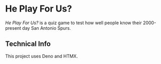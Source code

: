 # He Play For Us?

_He Play For Us?_ is a quiz game to test how well people know their 2000-present day San Antonio Spurs.

## Technical Info

This project uses Deno and HTMX.